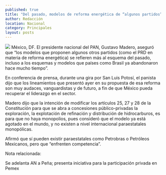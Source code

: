 ```yaml
---
published: true
title: "Del pasado, modelos de reforma energética de “algunos partidos”: Gustavo Madero"
author: Redacción
location: Nacional
category: Principales
layout: posts
---
```


![](http://i.imgur.com/Yxvg4oLm.jpg)
México, DF. El presidente nacional del PAN, Gustavo Madero, aseguró que “los modelos que proponen algunos otros partidos (como el PRD en materia de reforma energética) se refieren más al esquema del pasado, incluso a los esquemas y modelos que países como Brasil ya abandonaron hace mucho tiempo”.

En conferencia de prensa, durante una gira por San Luis Potosí, el panista dijo que los lineamientos que presentó ayer en su propuesta de esa reforma son muy audaces, vanguardistas y de futuro, a fin de que México pueda recuperar el liderazgo en el sector.

Madero dijo que la intención de modificar los artículos 25, 27 y 28 de la Constitución para que se abra a concesiones público-privadas la exploración, la explotación de refinación y distribución de hidrocarburos, es para que no haya monopolios, pues consideró que el modelo ya está agotado en el mundo, y no existen a nivel internacional paraestatales monopólicas.

Afirmó que sí pueden existir paraestatales como Petrobras o Petróleos Mexicanos, pero que “enfrenten competencia”.

Nota relacionada:

Se adelanta AN a Peña; presenta iniciativa para la participación privada en Pemex
